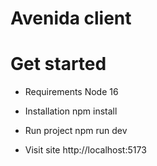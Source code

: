 # Avenida client


# Get started
- Requirements
  Node 16

- Installation
  npm install

- Run project
  npm run dev

- Visit site
  http://localhost:5173